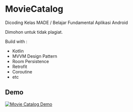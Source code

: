 # MovieCatalog
Dicoding Kelas MADE / Belajar Fundamental Aplikasi Android

Dimohon untuk tidak plagiat.

Build with :
- Kotlin
- MVVM Design Pattern
- Room Persistence
- Retrofit
- Coroutine
- etc

## Demo
[![Movie Catalog Demo](https://media.giphy.com/media/jGeKbjhBhLNjb9mTFQ/giphy.gif)](https://media2.giphy.com/media/jGeKbjhBhLNjb9mTFQ/giphy.mp4)
